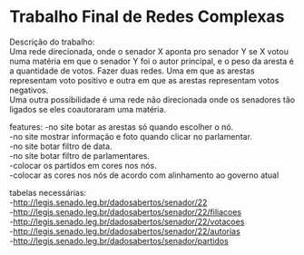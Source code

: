# Trabalho Final de Redes Complexas

Descrição do trabalho: <br>
Uma rede direcionada, onde o senador X aponta pro senador Y se X votou numa matéria em que o senador Y foi o autor principal, e o peso da aresta é a quantidade de votos. Fazer duas redes. Uma em que as arestas representam voto positivo e outra em que as arestas representam votos negativos. <br>
Uma outra possibilidade é uma rede não direcionada onde os senadores tão ligados se eles coautoraram uma matéria.

features:
-no site botar as arestas só quando escolher o nó. <br>
-no site mostrar informação e foto quando clicar no parlamentar. <br>
-no site botar filtro de data. <br>
-no site botar filtro de parlamentares. <br>
-colocar os partidos em cores nos nós. <br>
-colocar as cores nos nós de acordo com alinhamento ao governo atual <br>

tabelas necessárias: <br>
-http://legis.senado.leg.br/dadosabertos/senador/22 <br>
-http://legis.senado.leg.br/dadosabertos/senador/22/filiacoes <br>
-http://legis.senado.leg.br/dadosabertos/senador/22/votacoes <br>
-http://legis.senado.leg.br/dadosabertos/senador/22/autorias <br>
-http://legis.senado.leg.br/dadosabertos/senador/partidos <br>
